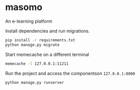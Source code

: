 # masomo
An e-learning platform

Install dependencies and run migrations.

```bash
pip install -r requirements.txt
python manage.py migrate
```

Start memecache on a different terminal
```bash
memecache -l 127.0.0.1:11211
```

Run the project and access the componentson `127.0.0.1:8000`
```bash
python manage.py runserver
```